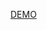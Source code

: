 

[DEMO](http://htmlpreview.github.io/?https://github.com/ZZITE/Learning-Tasks/blob/master/%E5%AE%9A%E5%AE%BD%E8%87%AA%E9%80%82%E5%BA%94%E5%B8%83%E5%B1%80/%E6%96%B9%E6%B3%951/index.html)



